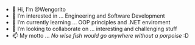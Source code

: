 - 👋 Hi, I’m @Wengorito
- 👀 I’m interested in ... Engineering and Software Development
- 🌱 I’m currently learning ... OOP principles and .NET enviroment
- 💞️ I’m looking to collaborate on ... interesting and challenging stuff
- 📫 My motto ... _No wise fish would go anywhere without a porpoise_ :D

<!---
Wengorito/Wengorito is a ✨ special ✨ repository because its `README.md` (this file) appears on your GitHub profile.
You can click the Preview link to take a look at your changes.
--->
